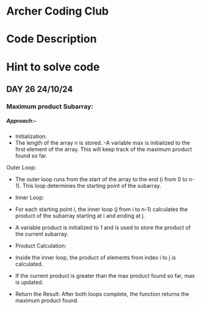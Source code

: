 # Archer Coding Club
# Code Description

# Hint to solve code

## DAY 26 24/10/24
   ### Maximum product Subarray:
  ##### Approach:-

- Initialization:
- The length of the array n is stored.
-A variable max is initialized to the first element of the array. This will keep track of the maximum product found so far.

Outer Loop:
- The outer loop runs from the start of the array to the end (i from 0 to n-1). This loop determines the starting point of the subarray.

- Inner Loop:
- For each starting point i, the inner loop (j from i to n-1) calculates the product of the subarray starting at i and ending at j.
- A variable product is initialized to 1 and is used to store the product of the current subarray.

- Product Calculation:

- Inside the inner loop, the product of elements from index i to j is calculated.
- If the current product is greater than the max product found so far, max is updated.

- Return the Result:
After both loops complete, the function returns the maximum product found.